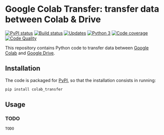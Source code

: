 # Google Colab Transfer: transfer data between Colab & Drive

[![PyPI status][PyPI image]][PyPI]
[![Build status][Build image]][Build]
[![Updates][Dependency image]][PyUp]
[![Python 3][Python3 image]][PyUp]
[![Code coverage][Codecov image]][Codecov]
[![Code Quality][codacy image]][codacy]
  
This repository contains Python code to transfer data between [Google Colab](https://colab.research.google.com) and [Google Drive](https://www.google.com/drive/).

## Installation

The code is packaged for [PyPI](https://pypi.org/project/colab_transfer/), so that the installation consists in running:

```bash
pip install colab_transfer
```

## Usage

### TODO

```python
TODO
```
<!-- Definitions -->

  [PyPI]: https://pypi.python.org/pypi/google-colab-transfer
  [PyPI image]: https://badge.fury.io/py/google-colab-transfer.svg

  [Build]: https://travis-ci.org/woctezuma/google-colab-transfer
  [Build image]: https://travis-ci.org/woctezuma/google-colab-transfer.svg?branch=master

  [PyUp]: https://pyup.io/repos/github/woctezuma/google-colab-transfer/
  [Dependency image]: https://pyup.io/repos/github/woctezuma/google-colab-transfer/shield.svg
  [Python3 image]: https://pyup.io/repos/github/woctezuma/google-colab-transfer/python-3-shield.svg

  [Coveralls]: https://coveralls.io/github/woctezuma/google-colab-transfer?branch=master
  [Coveralls image]: https://coveralls.io/repos/github/woctezuma/google-colab-transfer/badge.svg?branch=master

  [Codecov]: https://codecov.io/gh/woctezuma/google-colab-transfer
  [Codecov image]: https://codecov.io/gh/woctezuma/google-colab-transfer/branch/master/graph/badge.svg

  [codacy]: https://www.codacy.com/app/woctezuma/google-colab-transfer
  [codacy image]: https://api.codacy.com/project/badge/Grade/TODO

